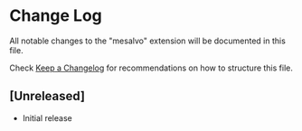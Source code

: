 # Change Log

All notable changes to the "mesalvo" extension will be documented in this file.

Check [Keep a Changelog](http://keepachangelog.com/) for recommendations on how to structure this file.

## [Unreleased]

- Initial release
